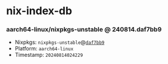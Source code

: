# nix-index-db
### aarch64-linux/nixpkgs-unstable @ 240814.daf7bb9
- Nixpkgs: `nixpkgs-unstable`@[`daf7bb9`](https://github.com/NixOS/nixpkgs/commit/daf7bb95821b789db24fc1ac21f613db0c1bf2cb)
- Platform: `aarch64-linux`
- Timestamp: `20240814024229`
